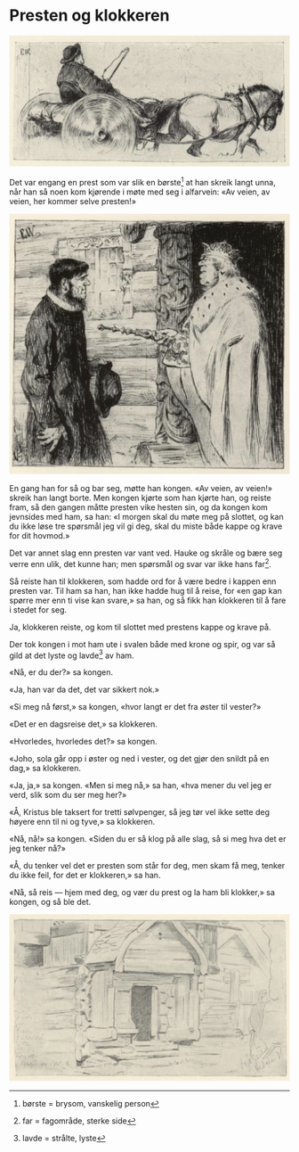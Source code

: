 # Presten og klokkeren

![Hest og kjerre](./pok1.png)

Det var engang en prest som var slik en børste[^1] at han skreik langt unna, når han så noen kom kjørende i møte med seg i alfarvein: «Av veien, av veien, her kommer selve presten!»

![Møte kongen](./pok2.png)

En gang han for så og bar seg, møtte han kongen. «Av veien, av veien!» skreik han langt borte. Men kongen kjørte som han kjørte han, og reiste fram, så den gangen måtte presten vike hesten sin, og da kongen kom jevnsides med ham, sa han: «I morgen skal du møte meg på slottet, og kan du ikke løse tre spørsmål jeg vil gi deg, skal du miste både kappe og krave for dit hovmod.»

Det var annet slag enn presten var vant ved. Hauke og skråle og bære seg verre enn ulik, det kunne han; men spørsmål og svar var ikke hans far[^2].

Så reiste han til klokkeren, som hadde ord for å være bedre i kappen enn presten var. Til ham sa han, han ikke hadde hug til å reise, for «en gap kan spørre mer enn ti vise kan svare,» sa han, og så fikk han klokkeren til å fare i stedet for seg.

Ja, klokkeren reiste, og kom til slottet med prestens kappe og krave på.

Der tok kongen i mot ham ute i svalen både med krone og spir, og var så gild at det lyste og lavde[^3] av ham.

«Nå, er du der?» sa kongen.

«Ja, han var da det, det var sikkert nok.»

«Si meg nå først,» sa kongen, «hvor langt er det fra øster til vester?»

«Det er en dagsreise det,» sa klokkeren.

«Hvorledes, hvorledes det?» sa kongen.

«Joho, sola går opp i øster og ned i vester, og det gjør den snildt på en dag,» sa klokkeren.

«Ja, ja,» sa kongen. «Men si meg nå,» sa han, «hva mener du vel jeg er verd, slik som du ser meg her?»

«Å, Kristus ble taksert for tretti sølvpenger, så jeg tør vel ikke sette deg høyere enn til ni og tyve,» sa klokkeren.

«Nå, nå!» sa kongen. «Siden du er så klog på alle slag, så si meg hva det er jeg tenker nå?»

«Å, du tenker vel det er presten som står for deg, men skam få meg, tenker du ikke feil, for det er klokkeren,» sa han.

«Nå, så reis — hjem med deg, og vær du prest og la ham bli klokker,» sa kongen, og så ble det.

![Studie fra Bjølstad](./pok3.png)

[^1]: børste = brysom, vanskelig person

[^2]: far = fagområde, sterke side

[^3]: lavde = strålte, lyste

